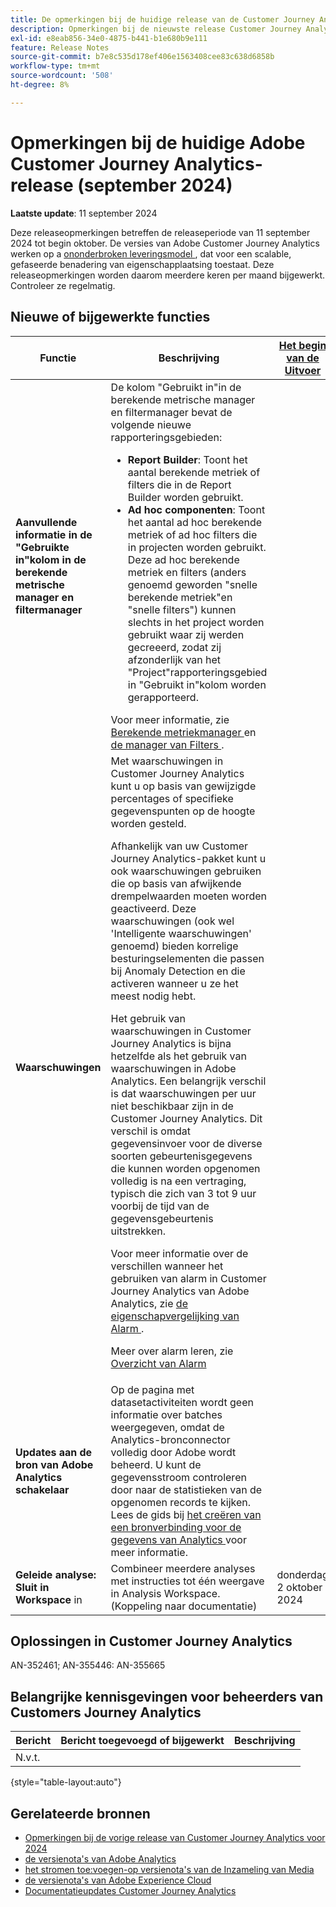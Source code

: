```yaml
---
title: De opmerkingen bij de huidige release van de Customer Journey Analytics weergeven
description: Opmerkingen bij de nieuwste release Customer Journey Analytics
exl-id: e8eab856-34e0-4875-b441-b1e680b9e111
feature: Release Notes
source-git-commit: b7e8c535d178ef406e1563408cee83c638d6858b
workflow-type: tm+mt
source-wordcount: '508'
ht-degree: 8%

---
```


# Opmerkingen bij de huidige Adobe Customer Journey Analytics-release (september 2024)

**Laatste update**: 11 september 2024

Deze releaseopmerkingen betreffen de releaseperiode van 11 september 2024 tot begin oktober. De versies van Adobe Customer Journey Analytics werken op a [ ononderbroken leveringsmodel ](releases.md), dat voor een scalable, gefaseerde benadering van eigenschapplaatsing toestaat. Deze releaseopmerkingen worden daarom meerdere keren per maand bijgewerkt. Controleer ze regelmatig.

## Nieuwe of bijgewerkte functies

| Functie | Beschrijving | [ Het begin van de Uitvoer ](releases.md) | [ Algemene Beschikbaarheid ](releases.md) |
| ----------- | ---------- | ------- | ---- |
| **Aanvullende informatie in de &quot;Gebruikte in&quot;kolom in de berekende metrische manager en filtermanager** | De kolom &quot;Gebruikt in&quot;in de berekende metrische manager en filtermanager bevat de volgende nieuwe rapporteringsgebieden:<ul><li>**Report Builder**: Toont het aantal berekende metriek of filters die in de Report Builder worden gebruikt.</li><li>**Ad hoc componenten**: Toont het aantal ad hoc berekende metriek of ad hoc filters die in projecten worden gebruikt. Deze ad hoc berekende metriek en filters (anders genoemd geworden &quot;snelle berekende metriek&quot;en &quot;snelle filters&quot;) kunnen slechts in het project worden gebruikt waar zij werden gecreeerd, zodat zij afzonderlijk van het &quot;Project&quot;rapporteringsgebied in &quot;Gebruikt in&quot;kolom worden gerapporteerd.</li></ul>Voor meer informatie, zie [ Berekende metriekmanager ](https://experienceleague.adobe.com/en/docs/analytics-platform/using/cja-components/cja-calcmetrics/cm-workflow/cm-manager) en [ de manager van Filters ](https://experienceleague.adobe.com/en/docs/analytics-platform/using/cja-components/cja-filters/manage-filters). |  | 11 sep. 2024 |
| **Waarschuwingen** | Met waarschuwingen in Customer Journey Analytics kunt u op basis van gewijzigde percentages of specifieke gegevenspunten op de hoogte worden gesteld.<p>Afhankelijk van uw Customer Journey Analytics-pakket kunt u ook waarschuwingen gebruiken die op basis van afwijkende drempelwaarden moeten worden geactiveerd. Deze waarschuwingen (ook wel &#39;Intelligente waarschuwingen&#39; genoemd) bieden korrelige besturingselementen die passen bij Anomaly Detection en die activeren wanneer u ze het meest nodig hebt.</p><p>Het gebruik van waarschuwingen in Customer Journey Analytics is bijna hetzelfde als het gebruik van waarschuwingen in Adobe Analytics. Een belangrijk verschil is dat waarschuwingen per uur niet beschikbaar zijn in de Customer Journey Analytics. Dit verschil is omdat gegevensinvoer voor de diverse soorten gebeurtenisgegevens die kunnen worden opgenomen volledig is na een vertraging, typisch die zich van 3 tot 9 uur voorbij de tijd van de gegevensgebeurtenis uitstrekken.</p><p>Voor meer informatie over de verschillen wanneer het gebruiken van alarm in Customer Journey Analytics van Adobe Analytics, zie [ de eigenschapvergelijking van Alarm ](/help/components/c-intelligent-alerts/alerts-feature-comparison.md).</p><p>Meer over alarm leren, zie [ Overzicht van Alarm ](/help/components/c-intelligent-alerts/intelligent-alerts.md) |  | zaterdag 13 september 2024 |
| **Updates aan de bron van Adobe Analytics schakelaar** | Op de pagina met datasetactiviteiten wordt geen informatie over batches weergegeven, omdat de Analytics-bronconnector volledig door Adobe wordt beheerd. U kunt de gegevensstroom controleren door naar de statistieken van de opgenomen records te kijken. Lees de gids bij [ het creëren van een bronverbinding voor de gegevens van Analytics ](https://experienceleague.adobe.com/en/docs/experience-platform/sources/ui-tutorials/create/adobe-applications/analytics) voor meer informatie. |  | Nu beschikbaar |
| **Geleide analyse: Sluit in Workspace** in | Combineer meerdere analyses met instructies tot één weergave in Analysis Workspace. (Koppeling naar documentatie) | donderdag 2 oktober 2024 | vrijdag 31 oktober 2024 |

## Oplossingen in Customer Journey Analytics

AN-352461; AN-355446: AN-355665

## Belangrijke kennisgevingen voor beheerders van Customers Journey Analytics

| Bericht | Bericht toegevoegd of bijgewerkt | Beschrijving |
| --- | --- | --- |
| N.v.t. | | |

{style="table-layout:auto"}

## Gerelateerde bronnen

* [Opmerkingen bij de vorige release van Customer Journey Analytics voor 2024](/help/release-notes/2024.md)
* [ de versienota&#39;s van Adobe Analytics ](https://experienceleague.adobe.com/docs/analytics/release-notes/latest.html)
* [ het stromen toe:voegen-op versienota&#39;s van de Inzameling van Media ](https://experienceleague.adobe.com/docs/media-analytics/using/additional-resources/release-notes.html)
* [ de versienota&#39;s van Adobe Experience Cloud ](https://experienceleague.adobe.com/docs/release-notes/experience-cloud/current.html)
* [Documentatieupdates Customer Journey Analytics](/help/release-notes/doc-changes.md)
